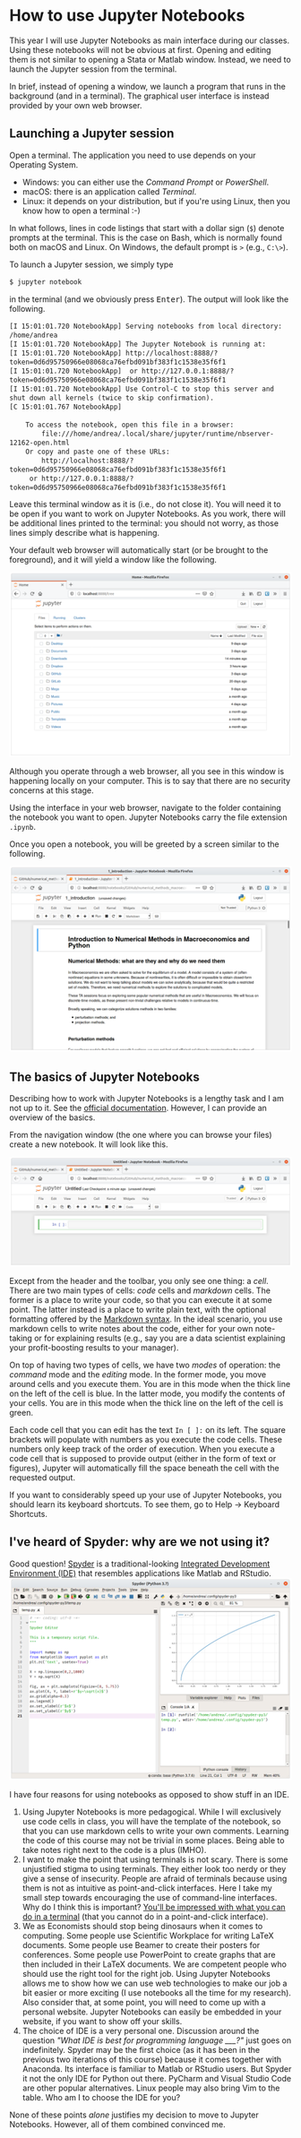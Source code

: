 # How to use Jupyter Notebooks

This year I will use Jupyter Notebooks as main interface during our classes.
Using these notebooks will not be obvious at first.
Opening and editing them is not similar to opening a Stata or Matlab window.
Instead, we need to launch the Jupyter session from the terminal.

In brief, instead of opening a window, we launch a program that runs in the background (and in a terminal).
The graphical user interface is instead provided by your own web browser.


## Launching a Jupyter session

Open a terminal.
The application you need to use depends on your Operating System.

- Windows: you can either use the _Command Prompt_ or _PowerShell_.
- macOS: there is an application called _Terminal_.
- Linux: it depends on your distribution, but if you're using Linux, then you know how to open a terminal :-)

In what follows, lines in code listings that start with a dollar sign (`$`) denote prompts at the terminal.
This is the case on Bash, which is normally found both on macOS and Linux.
On Windows, the default prompt is `>` (e.g., `C:\>`).

To launch a Jupyter session, we simply type

```bash
$ jupyter notebook
```

in the terminal (and we obviously press <kbd>Enter</kbd>).
The output will look like the following.

```
[I 15:01:01.720 NotebookApp] Serving notebooks from local directory: /home/andrea
[I 15:01:01.720 NotebookApp] The Jupyter Notebook is running at:
[I 15:01:01.720 NotebookApp] http://localhost:8888/?token=0d6d95750966e08068ca76efbd091bf383f1c1538e35f6f1
[I 15:01:01.720 NotebookApp]  or http://127.0.0.1:8888/?token=0d6d95750966e08068ca76efbd091bf383f1c1538e35f6f1
[I 15:01:01.720 NotebookApp] Use Control-C to stop this server and shut down all kernels (twice to skip confirmation).
[C 15:01:01.767 NotebookApp]

    To access the notebook, open this file in a browser:
        file:///home/andrea/.local/share/jupyter/runtime/nbserver-12162-open.html
    Or copy and paste one of these URLs:
        http://localhost:8888/?token=0d6d95750966e08068ca76efbd091bf383f1c1538e35f6f1
     or http://127.0.0.1:8888/?token=0d6d95750966e08068ca76efbd091bf383f1c1538e35f6f1
```

Leave this terminal window as it is (i.e., do not close it).
You will need it to be open if you want to work on Jupyter Notebooks.
As you work, there will be additional lines printed to the terminal: you should not worry, as those lines simply describe what is happening.

Your default web browser will automatically start (or be brought to the foreground), and it will yield a window like the following.

![Jupyter Home](jupyter_home.png)

Although you operate through a web browser, all you see in this window is happening locally on your computer.
This is to say that there are no security concerns at this stage.

Using the interface in your web browser, navigate to the folder containing the notebook you want to open.
Jupyter Notebooks carry the file extension `.ipynb`.

Once you open a notebook, you will be greeted by a screen similar to the following.

![Jupyter Notebook](jupyter_notebook.png)


## The basics of Jupyter Notebooks

Describing how to work with Jupyter Notebooks is a lengthy task and I am not up to it.
See the [official documentation](https://jupyter-notebook.readthedocs.io/en/stable/index.html).
However, I can provide an overview of the basics.

From the navigation window (the one where you can browse your files) create a new notebook.
It will look like this.

![New Notebook](jupyter_notebook_new.png)

Except from the header and the toolbar, you only see one thing: a _cell_.
There are two main types of cells: _code_ cells and _markdown_ cells.
The former is a place to write your code, so that you can execute it at some point.
The latter instead is a place to write plain text, with the optional formatting offered by the [Markdown syntax](https://daringfireball.net/projects/markdown/basics).
In the ideal scenario, you use markdown cells to write notes about the code, either for your own note-taking or for explaining results (e.g., say you are a data scientist explaining your profit-boosting results to your manager).

On top of having two types of cells, we have two _modes_ of operation: the _command_ mode and the _editing_ mode.
In the former mode, you move around cells and you execute them.
You are in this mode when the thick line on the left of the cell is blue.
In the latter mode, you modify the contents of your cells.
You are in this mode when the thick line on the left of the cell is green.

Each code cell that you can edit has the text `In [ ]:` on its left.
The square brackets will populate with numbers as you execute the code cells.
These numbers only keep track of the order of execution.
When you execute a code cell that is supposed to provide output (either in the form of text or figures), Jupyter will automatically fill the space beneath the cell with the requested output.

If you want to considerably speed up your use of Jupyter Notebooks, you should learn its keyboard shortcuts.
To see them, go to Help -> Keyboard Shortcuts.


## I've heard of Spyder: why are we not using it?

Good question!
[Spyder](https://www.spyder-ide.org/) is a traditional-looking [Integrated Development Environment (IDE)](https://en.wikipedia.org/wiki/Integrated_development_environment) that resembles applications like Matlab and RStudio.
![Spyder](spyder.png)

I have four reasons for using notebooks as opposed to show stuff in an IDE.

1. Using Jupyter Notebooks is more pedagogical.
   While I will exclusively use code cells in class, you will have the template of the notebook, so that you can use markdown cells to write your own comments.
   Learning the code of this course may not be trivial in some places.
   Being able to take notes right next to the code is a plus (IMHO).
1. I want to make the point that using terminals is not scary.
   There is some unjustified stigma to using terminals.
   They either look too nerdy or they give a sense of insecurity.
   People are afraid of terminals because using them is not as intuitive as point-and-click interfaces.
   Here I take my small step towards encouraging the use of command-line interfaces.
   Why do I think this is important?
   [You'll be impressed with what you can do in a terminal](https://ux.stackexchange.com/questions/101990) (that you cannot do in a point-and-click interface).
1. We as Economists should stop being dinosaurs when it comes to computing.
   Some people use Scientific Workplace for writing LaTeX documents.
   Some people use Beamer to create their posters for conferences.
   Some people use PowerPoint to create graphs that are then included in their LaTeX documents.
   We are competent people who should use the right tool for the right job.
   Using Jupyter Notebooks allows me to show how we can use web technologies to make our job a bit easier or more exciting (I use notebooks all the time for my research).
   Also consider that, at some point, you will need to come up with a personal website.
   Jupyter Notebooks can easily be embedded in your website, if you want to show off your skills.
1. The choice of IDE is a very personal one.
   Discussion around the question _"What IDE is best for programming language \_\_\_?"_ just goes on indefinitely.
   Spyder may be the first choice (as it has been in the previous two iterations of this course) because it comes together with Anaconda.
   Its interface is familiar to Matlab or RStudio users.
   But Spyder it not the only IDE for Python out there.
   PyCharm and Visual Studio Code are other popular alternatives.
   Linux people may also bring Vim to the table.
   Who am I to choose the IDE for you?

None of these points _alone_ justifies my decision to move to Jupyter Notebooks.
However, all of them combined convinced me.
